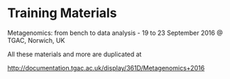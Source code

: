 # Training Materials 

Metagenomics: from bench to data analysis - 19 to 23 September 2016 @ TGAC, Norwich, UK

All these materials and more are duplicated at 

http://documentation.tgac.ac.uk/display/361D/Metagenomics+2016